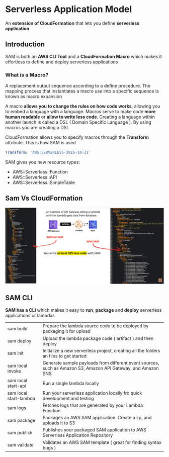 # Serverless Application Model

An **extension of CloudFormation** that lets you define
**serverless application**

## Introduction

SAM is both an **AWS CLI Tool** and a **CloudFormation Macro**
which makes it effortless to define and deploy serverless applications

### What is a Macro?

A replacement output sequence according to a define procedure.
The mapping process that instantiates a macro use into a specific
sequence is known as macro expansion

A macro **allows you to change the rules on how code works**,
allowing you to embed a language with a language. Macros serve
to make code **more human readable** or
**allow to write less code**. Creating a language within another
launch is called a DSL ( Domain Specific Language ).
By using macros you are creating a DSL

CloudFormation allows you to specify macros through the **Transform**
attribute. This is how SAM is used

```yaml
Transform: 'AWS:SERVERLESS-2016-10-31'
```

SAM gives you new resource types:

- AWS::Serverless::Function
- AWS::Serverless::API
- AWS::Serverless::SimpleTable

## Sam Vs CloudFormation

<img
  src="../../public/images/sam/sam_vs_cfn.png"
  alt="Sam Vs CloudFormation" />

## SAM CLI

**SAM has a CLI** which makes it easy to **run**, **package**
and **deploy** serverless applications or lambdas

|                        |                                                                                                              |
|------------------------|--------------------------------------------------------------------------------------------------------------|
| sam build              | Prepare the lambda source code to be deployed by packaging it for upload                                     |
| sam deploy             | Upload the lambda package code ( artifact ) and then deploy                                                  |
| sam init               | Initialize a new serverless project, creating all the folders an files to get started                        |
| sam local invoke       | Generate sample payloads from different event sources, such as Amazon S3, Amazon API Gateway, and Amazon SNS |
| sam local start-api    | Run a single lambda locally                                                                                  |
| sam local start-lambda | Run your serverless application locally fro quick development and testing                                    |
| sam logs               | Fetches logs that are generated by your Lambda Function                                                      |
| sam package            | Packages an AWS SAM application. Create a zp, and uploads it to S3                                           |
| sam publish            | Publishes your packaged SAM application to AWS Serverless Application Repository                             |
| sam validate           | Validates an AWS SAM template ( great for finding syntax bugs )                                              |

<style>
.text-red {
  color: red;
}
</style>

